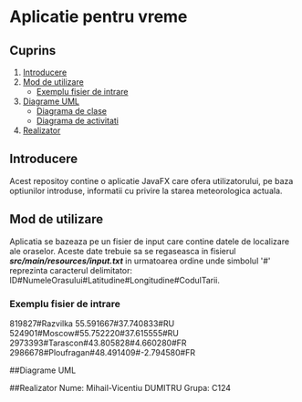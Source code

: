# Aplicatie pentru vreme


## Cuprins
1. [Introducere](#introducere)
2. [Mod de utilizare](#mod-de-utilizare)
    * [Exemplu fisier de intrare](#exemplu-fisier-de-intrare)
3. [Diagrame UML](#diagrame-uml)
    * [Diagrama de clase](#diagrama-de-clase)
    * [Diagrama de activitati](#diagrama-de-activitati)
4. [Realizator](#autor)

## Introducere
Acest repositoy contine o aplicatie JavaFX care ofera utilizatorului, pe baza optiunilor introduse, informatii cu privire la starea meteorologica actuala.

## Mod de utilizare
Aplicatia se bazeaza pe un fisier de input care contine datele de localizare ale oraselor.
Aceste date trebuie sa se regaseasca in fisierul **_src/main/resources/input.txt_** in urmatoarea ordine unde simbolul '#' reprezinta caracterul delimitator:
ID#NumeleOrasului#Latitudine#Longitudine#CodulTarii.

### Exemplu fisier de intrare
819827#Razvilka	55.591667#37.740833#RU<br/>
524901#Moscow#55.752220#37.615555#RU<br/>
2973393#Tarascon#43.805828#4.660280#FR<br/>
2986678#Ploufragan#48.491409#-2.794580#FR<br/>

##Diagrame UML


##Realizator
Nume:	Mihail-Vicentiu DUMITRU
Grupa:	C124